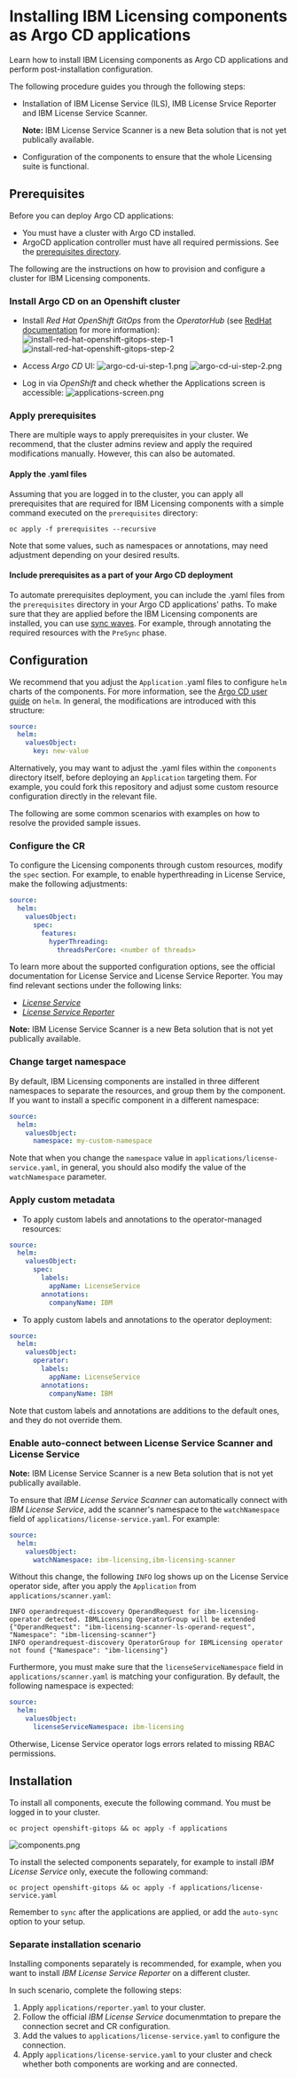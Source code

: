 # Installing IBM Licensing components as Argo CD applications

Learn how to install IBM Licensing components as Argo CD applications and perform post-installation configuration.

The following procedure guides you through the following steps:
- Installation of IBM License Service (ILS), IMB License Srvice Reporter and IBM License Service Scanner.

  **Note:** IBM License Service Scanner is a new Beta solution that is not yet publically available.

- Configuration of the components to ensure that the whole Licensing suite is functional.

## Prerequisites

Before you can deploy Argo CD applications:
- You must have a cluster with Argo CD installed.
- ArgoCD application controller must have all required permissions. See the [prerequisites directory](prerequisites/).

The following are the instructions on how to provision and configure a cluster for IBM Licensing components.

### Install Argo CD on an Openshift cluster

- Install *Red Hat OpenShift GitOps* from the *OperatorHub* (see
[RedHat documentation](https://docs.openshift.com/gitops/1.14/installing_gitops/installing-openshift-gitops.html)
for more information):
    ![install-red-hat-openshift-gitops-step-1](docs/images/install-red-hat-openshift-gitops-step-1.png)
    ![install-red-hat-openshift-gitops-step-2](docs/images/install-red-hat-openshift-gitops-step-2.png)

- Access *Argo CD* UI:
    ![argo-cd-ui-step-1.png](docs/images/argo-cd-ui-step-1.png)
    ![argo-cd-ui-step-2.png](docs/images/argo-cd-ui-step-2.png)

- Log in via *OpenShift* and check whether the Applications screen is accessible:
    ![applications-screen.png](docs/images/applications-screen.png)

### Apply prerequisites

There are multiple ways to apply prerequisites in your cluster. We recommend, that the cluster admins review and apply the required modifications manually. However, this can also be automated.

#### Apply the .yaml files

Assuming that you are logged in to the cluster, you can apply all prerequisites that are required for IBM Licensing components
with a simple command executed on the `prerequisites` directory:

```shell
oc apply -f prerequisites --recursive
```

Note that some values, such as namespaces or annotations, may need adjustment depending on your desired results.

#### Include prerequisites as a part of your Argo CD deployment

To automate prerequisites deployment, you can include the .yaml files from the `prerequisites` directory in your Argo CD
applications' paths. To make sure that they are applied before the IBM Licensing components are installed, you can use
[sync waves](https://argo-cd.readthedocs.io/en/latest/user-guide/sync-waves/). For example, through annotating the required
resources with the `PreSync` phase.

## Configuration

We recommend that you adjust the `Application` .yaml files to configure `helm` charts of the components. For more information, see the [Argo CD user guide](https://argo-cd.readthedocs.io/en/latest/user-guide/helm/) on `helm`. In general, the modifications are introduced with this structure:

```yaml
source:
  helm:
    valuesObject:
      key: new-value
```

Alternatively, you may want to adjust the .yaml files within the `components` directory itself, before deploying
an `Application` targeting them. For example, you could fork this repository and adjust some custom resource
configuration directly in the relevant file.

The following are some common scenarios with examples on how to resolve the provided sample issues.

### Configure the CR

To configure the Licensing components through custom resources, modify the `spec` section. For example, to enable
hyperthreading in License Service, make the following adjustments:

```yaml
source:
  helm:
    valuesObject:
      spec:
        features:
          hyperThreading:
            threadsPerCore: <number of threads>
```

To learn more about the supported configuration options, see the official documentation for License Service and License Service Reporter. You may
find relevant sections under the following links:

- [*License Service*](https://www.ibm.com/docs/en/cloud-paks/foundational-services/4.6?topic=service-configuration)
- [*License Service Reporter*](https://www.ibm.com/docs/en/cloud-paks/foundational-services/4.6?topic=reporter-installing-configuring-license-service)

**Note:** IBM License Service Scanner is a new Beta solution that is not yet publically available.

### Change target namespace

By default, IBM Licensing components are installed in three different namespaces to separate the resources, and
group them by the component. If you want to install a specific component in a different namespace:

```yaml
source:
  helm:
    valuesObject:
      namespace: my-custom-namespace
```

Note that when you change the `namespace` value in `applications/license-service.yaml`, in general, you should also
modify the value of the `watchNamespace` parameter.

### Apply custom metadata

- To apply custom labels and annotations to the operator-managed resources:

```yaml
source:
  helm:
    valuesObject:
      spec:
        labels:
          appName: LicenseService
        annotations:
          companyName: IBM
```

- To apply custom labels and annotations to the operator deployment:

```yaml
source:
  helm:
    valuesObject:
      operator:
        labels:
          appName: LicenseService
        annotations:
          companyName: IBM
```

Note that custom labels and annotations are additions to the default ones, and they do not override them.

### Enable auto-connect between License Service Scanner and License Service

**Note:** IBM License Service Scanner is a new Beta solution that is not yet publically available.

To ensure that *IBM License Service Scanner* can automatically connect with *IBM License Service*, add the
scanner's namespace to the `watchNamespace` field of `applications/license-service.yaml`. For example:

```yaml
source:
  helm:
    valuesObject:
      watchNamespace: ibm-licensing,ibm-licensing-scanner
```

Without this change, the following `INFO` log shows up on the License Service operator side, after you apply the `Application` from `applications/scanner.yaml`:

```text
INFO operandrequest-discovery OperandRequest for ibm-licensing-operator detected. IBMLicensing OperatorGroup will be extended {"OperandRequest": "ibm-licensing-scanner-ls-operand-request", "Namespace": "ibm-licensing-scanner"}
INFO operandrequest-discovery OperatorGroup for IBMLicensing operator not found {"Namespace": "ibm-licensing"}
```

Furthermore, you must make sure that the `licenseServiceNamespace` field in `applications/scanner.yaml` is matching your
configuration. By default, the following namespace is expected:

```yaml
source:
  helm:
    valuesObject:
      licenseServiceNamespace: ibm-licensing
```

Otherwise, License Service operator logs errors related to missing RBAC permissions.

## Installation

To install all components, execute the following command. You must be logged in to your cluster.

```shell
oc project openshift-gitops && oc apply -f applications
```

![components.png](docs/images/components.png)

To install the selected components separately, for example to install *IBM License Service* only, execute the following command:

```shell
oc project openshift-gitops && oc apply -f applications/license-service.yaml
```

Remember to `sync` after the applications are applied, or add the `auto-sync` option to your setup.

### Separate installation scenario

Installing components separately is recommended, for example, when you want to install *IBM License Service Reporter*
on a different cluster.

In such scenario, complete the following steps:
1. Apply `applications/reporter.yaml` to your cluster.
2. Follow the official *IBM License Service* documenmtation to prepare the connection secret and CR configuration.
3. Add the values to `applications/license-service.yaml` to configure the connection.
4. Apply `applications/license-service.yaml` to your cluster and check whether both components are working and are connected.
